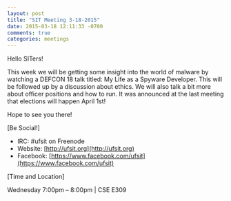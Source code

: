 ```yaml
---
layout: post
title: "SIT Meeting 3-18-2015"
date: 2015-03-18 12:11:33 -0700
comments: true
categories: meetings
---
```


Hello SITers!

This week we will be getting some insight into the world of malware by watching a DEFCON 18 talk titled: My Life as a Spyware Developer. This will be followed up by a discussion about ethics. We will also talk a bit more about officer positions and how to run. It was announced at the last meeting that elections will happen April 1st!

Hope to see you there!

[Be Social!]

   - IRC: #ufsit on Freenode
   - Website: [http://ufsit.org](http://ufsit.org)
   - Facebook: [https://www.facebook.com/ufsit](https://www.facebook.com/ufsit)

[Time and Location]

Wednesday 7:00pm – 8:00pm | CSE E309